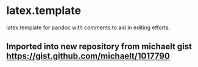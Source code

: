# latex.template
latex.template for pandoc with comments to aid in editing efforts.

## Imported into new repository from michaelt gist https://gist.github.com/michaelt/1017790
